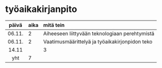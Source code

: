 # työaikakirjanpito

| päivä | aika | mitä tein  |
| :----:|:-----| :-----|
| 06.11.| 2    |Aiheeseen liittyvään teknologiaan perehtymistä|
| 06.11.| 2    |Vaatimusmäärittelyä ja työaikakirjonpidon teko|
| 14.11|| 3    |Projektin aloittelua|
| yht   | 7    | | 
